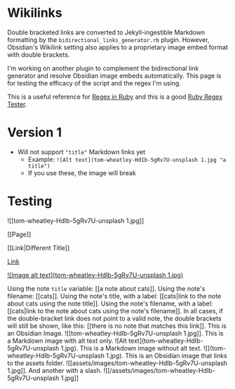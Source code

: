 ---
---

# Wikilinks
Double bracketed links are converted to Jekyll-ingestible Markdown formatting by the `bidirectional_links_generator.rb` plugin. However, Obsidian's Wikilink setting also applies to a proprietary image embed format with double brackets. 

I'm working on another plugin to complement the bidirectional link generator and resolve Obsidian image embeds automatically. This page is for testing the efficacy of the script and the regex I'm using.

This is a useful reference for [Regex in Ruby](https://ruby-doc.org/core-3.0.1/doc/regexp_rdoc.html) and this is a good [Ruby Regex Tester](https://rubular.com/).

# Version 1
- Will not support `"title"` Markdown links yet
	- Example:  `![Alt text](tom-wheatley-HdIb-5gRv7U-unsplash 1.jpg "a title")`
	- If you use these, the image will break



# Testing
![[tom-wheatley-HdIb-5gRv7U-unsplash 1.jpg]]

[[Page]]

[[Link|Different Title]]

[Link](http://URL)

[![Image alt text](tom-wheatley-HdIb-5gRv7U-unsplash 1.jpg)](https://URL)

Using the note `title` variable: [[a note about cats]]. Using the note's filename: [[cats]]. Using the note's title, with a label: [[cats|link to the note about cats using the note title]]. Using the note's filename, with a label: [[cats|link to the note about cats using the note's filename]]. In all cases, if the double-bracket link does not point to a valid note, the double brackets will still be shown, like this: [[there is no note that matches this link]]. This is an Obsidian Image. ![[tom-wheatley-HdIb-5gRv7U-unsplash 1.jpg]]. This is a Markdown image with alt text only. ![Alt text](tom-wheatley-HdIb-5gRv7U-unsplash 1.jpg). This is a Markdown image without alt text. ![](tom-wheatley-HdIb-5gRv7U-unsplash 1.jpg). This is an Obsidian image that links to the assets folder. ![[assets/images/tom-wheatley-HdIb-5gRv7U-unsplash 1.jpg]]. And another with a slash. ![[/assets/images/tom-wheatley-HdIb-5gRv7U-unsplash 1.jpg]]